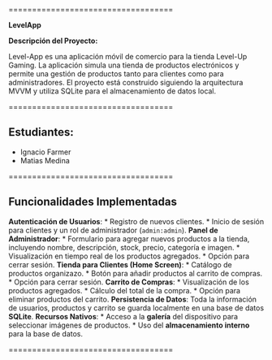 ===================================

**LevelApp**

**Descripción del Proyecto:**

Level-App es una aplicación móvil de comercio para la tienda Level-Up Gaming. La aplicación simula una tienda de productos electrónicos y permite una gestión de productos tanto para clientes como para administradores. El proyecto está construido siguiendo la arquitectura MVVM y utiliza SQLite para el almacenamiento de datos local.

===================================

## Estudiantes:

* Ignacio Farmer
* Matias Medina

===================================

## Funcionalidades Implementadas

**Autenticación de Usuarios**:
    * Registro de nuevos clientes.
    * Inicio de sesión para clientes y un rol de administrador (`admin:admin`).
**Panel de Administrador**:
    * Formulario para agregar nuevos productos a la tienda, incluyendo nombre, descripción, stock, precio, categoría e imagen.
    * Visualización en tiempo real de los productos agregados.
    * Opción para cerrar sesión.
**Tienda para Clientes (Home Screen)**:
    * Catálogo de productos organizazo.
    * Botón para añadir productos al carrito de compras.
    * Opción para cerrar sesión.
**Carrito de Compras**:
    * Visualización de los productos agregados.
    * Cálculo del total de la compra.
    * Opción para eliminar productos del carrito.
**Persistencia de Datos**: Toda la información de usuarios, productos y carrito se guarda localmente en una base de datos **SQLite**.
**Recursos Nativos**:
    * Acceso a la **galería** del dispositivo para seleccionar imágenes de productos.
    * Uso del **almacenamiento interno** para la base de datos.

   ===================================
